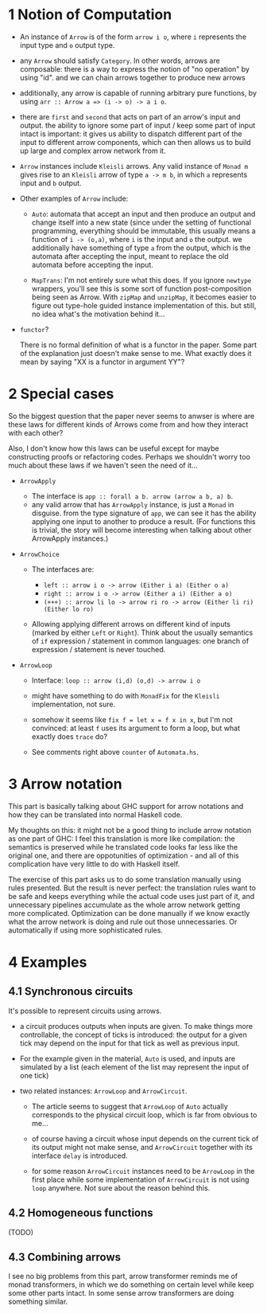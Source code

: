 # 1 Notion of Computation

- An instance of `Arrow` is of the form `arrow i o`, where `i` represents the input type
  and `o` output type.

- any `Arrow` should satisfy `Category`. In other words, arrows are composable: there is
  a way to express the notion of "no operation" by using "id". and we can chain arrows together
  to produce new arrows

- additionally, any arrow is capable of running arbitrary pure functions, by using `arr :: Arrow a => (i -> o) -> a i o`.

- there are `first` and `second` that acts on part of an arrow's input and output. the ability
  to ignore some part of input / keep some part of input intact is important:
  it gives us ability to dispatch different part of the input to different arrow components,
  which can then allows us to build up large and complex arrow network from it.

- `Arrow` instances include `Kleisli` arrows. Any valid instance of `Monad m` gives rise
  to an `Kleisli` arrow of type `a -> m b`, in which `a` represents input and `b` output.

- Other examples of `Arrow` include:

    - `Auto`: automata that accept an input and then produce an output and change itself
      into a new state (since under the setting of functional programming, everything should
      be immutable, this usually means a function of `i -> (o,a)`, where `i` is the input
      and `o` the output. we additionally have something of type `a` from the output,
      which is the automata after accepting the input, meant to replace the old automata
      before accepting the input.

    - `MapTrans`: I'm not entirely sure what this does. If you ignore `newtype` wrappers,
      you'll see this is some sort of function post-composition being seen as Arrow.
      With `zipMap` and `unzipMap`, it becomes easier to figure out type-hole
      guided instance implementation of this. but still, no idea what's the
      motivation behind it...

- `functor`?

    There is no formal definition of what is a functor in the paper.
    Some part of the explanation just doesn't make sense to me.
    What exactly does it mean by saying "XX is a functor in argument YY"?

# 2 Special cases

So the biggest question that the paper never seems to anwser is
where are these laws for different kinds of Arrows come from and how
they interact with each other?

Also, I don't know how this laws can be useful except for maybe constructing proofs or refactoring codes.
Perhaps we shouldn't worry too much about these laws if we haven't seen the need of it...

- `ArrowApply`

    - The interface is `app :: forall a b. arrow (arrow a b, a) b`.
    - any valid arrow that has `ArrowApply` instance, is just a `Monad` in disguise.
      from the type signature of `app`, we can see it has the ability applying
      one input to another to produce a result. (For functions this is trivial,
      the story will become interesting when talking about other ArrowApply
      instances.)

- `ArrowChoice`

    - The interfaces are:

        - `left :: arrow i o -> arrow (Either i a) (Either o a)`
        - `right :: arrow i o -> arrow (Either a i) (Either a o)`
        - `(+++) :: arrow li lo -> arrow ri ro -> arrow (Either li ri) (Either lo ro)`

    - Allowing applying different arrows on different kind of inputs (marked by either `Left` or `Right`).
      Think about the usually semantics of `if` expression / statement in common languages:
      one branch of expression / statement is never touched.

- `ArrowLoop`

    - Interface: `loop :: arrow (i,d) (o,d) -> arrow i o`

    - might have something to do with `MonadFix` for the `Kleisli` implementation, not sure.

    - somehow it seems like `fix f = let x = f x in x`, but I'm not convinced: at least `f` uses its
      argument to form a loop, but what exactly does `trace` do?

    - See comments right above `counter` of `Automata.hs`.

# 3 Arrow notation

This part is basically talking about GHC support for arrow notations
and how they can be translated into normal Haskell code.

My thoughts on this: it might not be a good thing to include arrow notation as
one part of GHC: I feel this translation is more like compilation: the semantics
is preserved while he translated code looks far less like the original one,
and there are oppotunities of optimization - and all of this complication
have very little to do with Haskell itself.

The exercise of this part asks us to do some translation manually using rules presented.
But the result is never perfect: the translation rules want to be safe and keeps everything
while the actual code uses just part of it, and unnecessary pipelines accumulate as the
whole arrow network getting more complicated. Optimization can be done manually if
we know exactly what the arrow network is doing and rule out those unnecessaries.
Or automatically if using more sophisticated rules.

# 4 Examples

## 4.1 Synchronous circuits

It's possible to represent circuits using arrows.

- a circuit produces outputs when inputs are given. To make things more controllable,
  the concept of ticks is introduced: the output for a given tick may depend on the input
  for that tick as well as previous input.

- For the example given in the material, `Auto` is used, and inputs are simulated by a list
  (each element of the list may represent the input of one tick)

- two related instances: `ArrowLoop` and `ArrowCircuit`.

    - The article seems to suggest that `ArrowLoop` of `Auto` actually corresponds to
      the physical circuit loop, which is far from obvious to me...

    - of course having a circuit whose input depends on the current tick of its output might
      not make sense, and `ArrowCircuit` together with its interface `delay` is introduced.

    - for some reason `ArrowCircuit` instances need to be `ArrowLoop` in the first place
      while some implementation of `ArrowCircuit` is not using `loop` anywhere.
      Not sure about the reason behind this.

## 4.2 Homogeneous functions

(TODO)

## 4.3 Combining arrows

I see no big problems from this part, arrow transformer reminds me of
monad transformers, in which we do something on certain level while
keep some other parts intact. In some sense arrow transformers are
doing something similar.
